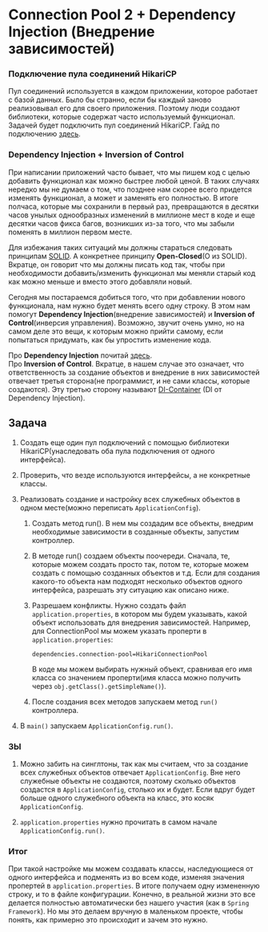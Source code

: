 # Connection Pool 2 + Dependency Injection (Внедрение зависимостей)

### Подключение пула соединений HikariCP

Пул соединений используется в каждом приложении, которое работает с базой данных.
Было бы странно, если бы каждый заново реализовывал его для своего приложения.
Поэтому люди создают библиотеки, которые содержат часто используемый функционал.
Задачей будет подключить пул соединений HikariCP. Гайд по подключению 
[здесь](https://www.baeldung.com/hikaricp). 

### Dependency Injection + Inversion of Control

При написании приложений часто бывает, что мы пишем код с целью добавить функционал как можно быстрее любой ценой.
В таких случаях нередко мы не думаем о том, что позднее нам скорее всего придется изменять функционал, 
а может и заменять его полностью. В итоге полчаса, которые мы сохранили в первый раз, превращаются в десятки часов
унылых однообразных изменений в миллионе мест в коде и еще десятки часов фикса багов, возникших из-за того, что мы забыли
поменять в миллион первом месте.

Для избежания таких ситуаций мы должны стараться следовать принципам [SOLID](https://habr.com/ru/company/productivity_inside/blog/505430/).
А конкретнее принципу **Open-Closed**(O из SOLID). Вкратце, он говорит что мы должны писать код так, чтобы при необходимости 
добавить/изменить функционал мы меняли старый код как можно меньше и вместо этого добавляли новый.

Сегодня мы постараемся добиться того, что при добавлении нового функционала, нам нужно будет менять всего одну строку.
В этом нам помогут **Dependency Injection**(внедрение зависимостей) и **Inversion of Control**(инверсия управления).
Возможно, звучит очень умно, но на самом деле это вещи, к которым можно прийти самому, если попытаться придумать, как бы 
упростить изменение кода.

Про **Dependency Injection** почитай [здесь](https://habr.com/ru/post/350068/). \
Про **Inversion of Control**. Вкратце, в нашем случае это означает, что ответственность за создание объектов и внедрение 
в них зависимостей отвечает третья сторона(не программист, и не сами классы, которые создаются). Эту третью сторону называют
[DI-Container](https://habr.com/ru/post/350708/) (DI от Dependency Injection).

## Задача
1. Создать еще один пул подключений с помощью библиотеки HikariCP(унаследовать оба пула подключения от одного интерфейса).
2. Проверить, что везде используются интерфейсы, а не конкретные классы.
3. Реализовать создание и настройку всех служебных объектов в одном месте(можно переписать `ApplicationConfig`).
   1. Создать метод run(). В нем мы создадим все объекты, внедрим необходимые зависимости в созданные объекты, запустим контроллер.
   2. В методе run() создаем объекты поочереди. Сначала, те, которые можем создать просто так, потом те, которые можем создать 
   с помощью созданных объектов и т.д. Если для создания какого-то объекта нам подходят несколько объектов одного интерфейса,
      разрешать эту ситуацию как описано ниже.
      
   3. Разрешаем конфликты. Нужно создать файл `application.properties`, в котором мы будем указывать, какой объект использовать
   для внедрения зависимостей. Например, для ConnectionPool мы можем указать проперти в `application.properties`:
      ```
      dependencies.connection-pool=HikariConnectionPool
      ```
   
      В коде мы можем выбирать нужный объект, сравнивая его имя класса со значением проперти(имя класса можно получить через
      `obj.getClass().getSimpleName()`). 
      
   4. После создания всех методов запускаем метод `run()` контроллера.
   
4. В `main()` запускаем `ApplicationConfig.run()`.

### ЗЫ
1. Можно забить на синглтоны, так как мы считаем, что за создание всех служебных объектов отвечает `ApplicationConfig`.
Вне него служебные объекты не создаются, поэтому сколько объектов создастся в `ApplicationConfig`, столько их и будет. 
   Если вдруг будет больше одного служебного объекта на класс, это косяк `ApplicationConfig`.
   
2. `application.properties` нужно прочитать в самом начале `ApplicationConfig.run()`.

### Итог
При такой настройке мы можем создавать классы, наследующиеся от одного интерфейса и подменять из во всем коде, изменяя 
значения пропертей в `application.properties`. В итоге получаем одну измененную строку, и то в файле конфигурации.
Конечно, в реальной жизни это все делается полностью автоматически без нашего участия (как в `Spring Framework`). Но мы 
это делаем вручную в маленьком проекте, чтобы понять, как примерно это происходит и зачем это нужно.